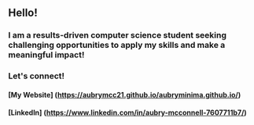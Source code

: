 ## Hello!

### I am a results-driven computer science student seeking challenging opportunities to apply my skills and make a meaningful impact!

### Let's connect!

#### [My Website] (https://aubrymcc21.github.io/aubryminima.github.io/)

#### [LinkedIn] (https://www.linkedin.com/in/aubry-mcconnell-7607711b7/)
